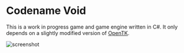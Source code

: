 Codename Void
=============

This is a work in progress game and game engine written in C#. It only depends on a slightly modified version of [OpenTK](https://github.com/MartinZottmann/opentk).

![screenshot](https://raw.github.com/MartinZottmann/Codename-Void/master/screenshot.png)